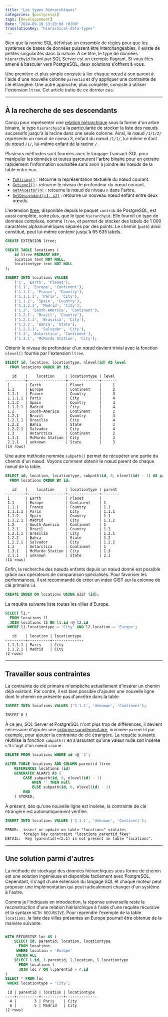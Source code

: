 ```yaml
---
title: "Les types hiérarchiques"
categories: [postgresql]
tags: [developpement]
date: "2024-09-19 13:20:00 +0200"
translationKey: "hierachical-data-types"
---
```


Bien que la norme SQL définisse un ensemble de règles pour que les systèmes de bases
de données puissent être interchangeables, il existe de petites singularités dans la
nature. À ce titre, le type de données `hierarchyid` fourni par SQL Server est un
exemple flagrant. Si vous êtes amené à basculer vers PostgreSQL, deux solutions s'offrent
à vous.

Une première et plus simple consiste à lier chaque nœud à son parent à l'aide d'une nouvelle
colonne `parentid` et d'y appliquer une contrainte de clé étrangère. Une autre approche,
plus complète, consiste à utiliser l'extension `ltree`. Cet article traite de ce dernier
cas.

<!--more-->

---

## À la recherche de ses descendants

Conçu pour représenter une [relation hiérarchique][1] sous la forme d'un arbre binaire, le
type `hierarchyid` a la particularité de stocker la liste des nœuds successifs jusqu'à
la racine dans une seule colonne. Ainsi, le nœud `/1/1/2/` représente un nœud de niveau
3, enfant du nœud `/1/1/`, lui-même enfant du nœud `/1/`, lui-même enfant de la racine `/`.

[1]: https://learn.microsoft.com/en-us/sql/relational-databases/hierarchical-data-sql-server

Plusieurs méthodes sont fournies avec le langage Transact-SQL pour manipuler les données et
toutes parcourent l'arbre binaire pour en extraire rapidement l'information souhaitée sans
avoir à joindre les nœuds de la table entre eux.

- [`ToString()`][2] : retourne la représentation textuelle du nœud courant.
- [`GetLevel()`][3] : retourne le niveau de profondeur du nœud courant.
- [`GetAncestor(n)`][4] : retourne le nœud de niveau `n` dans l'arbre.
- [`GetDescendant(c1, c2)`][5] : retourne un nouveau nœud enfant entre deux nœuds.

[2]: https://learn.microsoft.com/en-us/sql/t-sql/data-types/tostring-database-engine
[3]: https://learn.microsoft.com/en-us/sql/t-sql/data-types/getlevel-database-engine
[4]: https://learn.microsoft.com/en-us/sql/t-sql/data-types/getancestor-database-engine
[5]: https://learn.microsoft.com/en-us/sql/t-sql/data-types/getdescendant-database-engine

L'extension [ltree][6], disponible depuis le paquet `contrib` de PostgreSQL, est aussi complète,
voire plus, que le type `hierarchyid`. Elle fournit un type de données complexe, nommé `ltree`,
et permet de stocker des labels de 1 000 caractères alphanumériques séparés par des points. Le
chemin (`path`) ainsi constitué, peut lui-même contenir jusqu'à 65 635 labels.

[6]: https://www.postgresql.org/docs/current/ltree.html

```sql
CREATE EXTENSION ltree;

CREATE TABLE locations (
    id ltree PRIMARY KEY,
    location text NOT NULL,
    locationtype text NOT NULL
);

INSERT INTO locations VALUES
    ('1', 'Earth', 'Planet'),
    ('1.1', 'Europe', 'Continent'),
    ('1.1.1', 'France', 'Country'),
    ('1.1.1.1', 'Paris', 'City'),
    ('1.1.2', 'Spain', 'Country'),
    ('1.1.2.1', 'Madrid', 'City'),
    ('1.2', 'South-America', 'Continent'),
    ('1.2.1', 'Brazil', 'Country'),
    ('1.2.1.1', 'Brasilia', 'City'),
    ('1.2.2', 'Bahia', 'State'),
    ('1.2.2.1', 'Salvador', 'City'),
    ('1.3', 'Antarctica', 'Continent'),
    ('1.3.1', 'McMurdo Station', 'City');
```

Obtenir le niveau de profondeur d'un nœud devient trivial avec la fonction `nlevel()`
fournie par l'extension `ltree`.

```sql
SELECT id, location, locationtype, nlevel(id) AS level
  FROM locations ORDER BY id;
```
```console
   id    |    location     | locationtype | level
---------+-----------------+--------------+-------
 1       | Earth           | Planet       |     1
 1.1     | Europe          | Continent    |     2
 1.1.1   | France          | Country      |     3
 1.1.1.1 | Paris           | City         |     4
 1.1.2   | Spain           | Country      |     3
 1.1.2.1 | Madrid          | City         |     4
 1.2     | South-America   | Continent    |     2
 1.2.1   | Brazil          | Country      |     3
 1.2.1.1 | Brasilia        | City         |     4
 1.2.2   | Bahia           | State        |     3
 1.2.2.1 | Salvador        | City         |     4
 1.3     | Antarctica      | Continent    |     2
 1.3.1   | McMurdo Station | City         |     3
 2.1.1   | unknown         | State        |     3
(14 rows)
```

Une autre méthode nommée `subpath()` permet de récupérer une partie du chemin d'un nœud.
Voyons comment obtenir le nœud parent de chaque nœud de la table.

```sql
SELECT id, location, locationtype, subpath(id, 0, nlevel(id) - 1) AS parentid
  FROM locations ORDER BY id;
```
```console
   id    |    location     | locationtype | parent
---------+-----------------+--------------+--------
 1       | Earth           | Planet       |
 1.1     | Europe          | Continent    | 1
 1.1.1   | France          | Country      | 1.1
 1.1.1.1 | Paris           | City         | 1.1.1
 1.1.2   | Spain           | Country      | 1.1
 1.1.2.1 | Madrid          | City         | 1.1.2
 1.2     | South-America   | Continent    | 1
 1.2.1   | Brazil          | Country      | 1.2
 1.2.1.1 | Brasilia        | City         | 1.2.1
 1.2.2   | Bahia           | State        | 1.2
 1.2.2.1 | Salvador        | City         | 1.2.2
 1.3     | Antarctica      | Continent    | 1
 1.3.1   | McMurdo Station | City         | 1.3
 2.1.1   | unknown         | State        | 2.1
(14 rows)
```

Enfin, la recherche des nœuds enfants depuis un nœud donné est possible grâce aux
opérateurs de comparaison spécialisés. Pour favoriser les performances, il est recommandé
de créer un index GIST sur la colonne de clé primaire `id`.

```sql
CREATE INDEX ON locations USING GIST (id);
```

La requête suivante liste toutes les villes d'Europe.

```sql
SELECT l1.*
  FROM locations l1
  JOIN locations l2 ON l1.id <@ l2.id
 WHERE l1.locationtype = 'City' AND l2.location = 'Europe';

```
```console
   id    | location | locationtype
---------+----------+--------------
 1.1.1.1 | Paris    | City
 1.1.2.1 | Madrid   | City
(2 rows)
```

---

## Travailler sous contraintes

La contrainte de clé primaire m'empêche actuellement d'insérer un chemin déjà existant.
Par contre, il est bien possible d'ajouter une nouvelle ligne dont le chemin ne présente
pas d'ancêtre dans la table.

```sql
INSERT INTO locations VALUES ('2.1.1', 'Unknown', 'Continent');
```
```console
INSERT 0 1
```

À ce jeu, SQL Server et PostgreSQL n'ont plus trop de différences, il devient nécessaire
d'ajouter une [colonne supplémentaire][7], nommée `parentid` par exemple, pour ajouter la
contrainte de clé étrangère. La requête suivante réutilise la fonction `subpath()` en
s'assurant qu'une valeur nulle soit insérée s'il s'agit d'un nœud racine.

[7]: https://learn.microsoft.com/en-us/sql/relational-databases/hierarchical-data-sql-server#enforce-a-tree

```sql
DELETE FROM locations WHERE id <@ '2';

ALTER TABLE locations ADD COLUMN parentid ltree
    REFERENCES locations (id)
    GENERATED ALWAYS AS (
        CASE subpath(id, 0, nlevel(id) - 1)
            WHEN '' THEN null
            ELSE subpath(id, 0, nlevel(id) - 1)
        END
    ) STORED;
```

À présent, dès qu'une nouvelle ligne est insérée, la contrainte de clé étrangère est
automatiquement vérifiée.

```sql
INSERT INTO locations VALUES ('2.1.1', 'Unknown', 'Continent');
```
```console
ERROR:  insert or update on table "locations" violates
        foreign key constraint "locations_parentid_fkey"
DETAIL:  Key (parentid)=(2.1) is not present in table "locations".
```

---

## Une solution parmi d'autres

La méthode de stockage des données hiérarchiques sous forme de chemin est une solution
ingénieuse et disponible facilement avec PostgreSQL. Cependant, il s'agit d'une extension
du langage SQL et chaque moteur peut proposer une implémentation qui peut radicalement
changer d'un système à l'autre.

Comme je l'indiquais en introduction, la réponse universelle reste la reconstruction d'une
relation hiériarchique à l'aide d'une requête récursive et la syntaxe `WITH RECURSIVE`. Pour
reprendre l'exemple de la table `locations`, la liste des villes présentes en Europe pourrait
être obtenue de la manière suivante.

<!--
CREATE TABLE locations (
    id bigint PRIMARY KEY,
    parentid bigint REFERENCES locations (id),
    location text NOT NULL,
    locationtype text NOT NULL
);

INSERT INTO locations VALUES
    (1, null, 'Earth', 'Planet'),
    (2, 1, 'Europe', 'Continent'),
    (3, 2, 'France', 'Country'),
    (4, 3, 'Paris', 'City'),
    (5, 2, 'Spain', 'Country'),
    (6, 5, 'Madrid', 'City'),
    (7, 2, 'Portugal', 'Country'),
    (8, 7, 'Lisbon', 'City'),
    (9, 1, 'South-America', 'Continent'),
    (10, 9, 'Brazil', 'Country'),
    (11, 10, 'Brasilia', 'City'),
    (12, 10, 'Bahia', 'State'),
    (13, 12, 'Salvador', 'City'),
    (14, 1, 'Antarctica', 'Continent'),
    (15, 14, 'McMurdo Station', 'City');
-->

```sql

WITH RECURSIVE loc AS (
    SELECT id, parentid, location, locationtype
      FROM locations
     WHERE location = 'Europe'
     UNION ALL
    SELECT l.id, l.parentid, l.location, l.locationtype
      FROM locations l
      JOIN loc r ON l.parentid = r.id
)
SELECT * FROM loc
 WHERE locationtype = 'City';
```
```console
 id | parentid | location | locationtype
----+----------+----------+--------------
  4 |        3 | Paris    | City
  6 |        5 | Madrid   | City
(2 rows)
```
